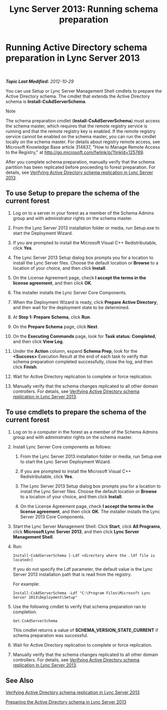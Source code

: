 ﻿---
title: 'Lync Server 2013: Running schema preparation'
TOCTitle: Running schema preparation
ms:assetid: 9d02bdb1-ff29-417a-bcce-b068b31207d8
ms:mtpsurl: https://technet.microsoft.com/en-us/library/Gg412729(v=OCS.15)
ms:contentKeyID: 48184911
ms.date: 07/23/2014
mtps_version: v=OCS.15
---

<div data-xmlns="http://www.w3.org/1999/xhtml">

<div class="topic" data-xmlns="http://www.w3.org/1999/xhtml" data-msxsl="urn:schemas-microsoft-com:xslt" data-cs="http://msdn.microsoft.com/en-us/">

<div data-asp="http://msdn2.microsoft.com/asp">

# Running Active Directory schema preparation in Lync Server 2013

</div>

<div id="mainSection">

<div id="mainBody">

<span> </span>

_**Topic Last Modified:** 2012-10-29_

You can use Setup or Lync Server Management Shell cmdlets to prepare the Active Directory schema. The cmdlet that extends the Active Directory schema is **Install-CsAdServerSchema**.

<div>


> [!NOTE]  
> The schema preparation cmdlet (<STRONG>Install-CsAdServerSchema</STRONG>) must access the schema master, which requires that the remote registry service is running and that the remote registry key is enabled. If the remote registry service cannot be enabled on the schema master, you can run the cmdlet locally on the schema master. For details about registry remote access, see Microsoft Knowledge Base article 314837, "How to Manage Remote Access to the Registry," at <A href="http://go.microsoft.com/fwlink/p/?linkid=125769">http://go.microsoft.com/fwlink/p/?linkId=125769</A>.



</div>

After you complete schema preparation, manually verify that the schema partition has been replicated before proceeding to forest preparation. For details, see [Verifying Active Directory schema replication in Lync Server 2013](lync-server-2013-verifying-schema-replication.md).

<div>

## To use Setup to prepare the schema of the current forest

1.  Log on to a server in your forest as a member of the Schema Admins group and with administrator rights on the schema master.

2.  From the Lync Server 2013 installation folder or media, run Setup.exe to start the Deployment Wizard.

3.  If you are prompted to install the Microsoft Visual C++ Redistributable, click **Yes**.

4.  The Lync Server 2013 Setup dialog box prompts you for a location to install the Lync Server files. Choose the default location or **Browse** to a location of your choice, and then click **Install**.

5.  On the License Agreement page, check **I accept the terms in the license agreement**, and then click **OK**.

6.  The installer installs the Lync Server Core Components.

7.  When the Deployment Wizard is ready, click **Prepare Active Directory**, and then wait for the deployment state to be determined.

8.  At **Step 1: Prepare Schema**, click **Run**.

9.  On the **Prepare Schema** page, click **Next**.

10. On the **Executing Commands** page, look for **Task status: Completed**, and then click **View Log**.

11. Under the **Action** column, expand **Schema Prep**, look for the **\<Success\>** Execution Result at the end of each task to verify that schema preparation completed successfully, close the log, and then click **Finish**.

12. Wait for Active Directory replication to complete or force replication.

13. Manually verify that the schema changes replicated to all other domain controllers. For details, see [Verifying Active Directory schema replication in Lync Server 2013](lync-server-2013-verifying-schema-replication.md).

</div>

<div>

## To use cmdlets to prepare the schema of the current forest

1.  Log on to a computer in the forest as a member of the Schema Admins group and with administrator rights on the schema master.

2.  Install Lync Server Core components as follows:
    
    1.  From the Lync Server 2013 installation folder or media, run Setup.exe to start the Lync Server Deployment Wizard.
    
    2.  If you are prompted to install the Microsoft Visual C++ Redistributable, click **Yes**.
    
    3.  The Lync Server 2013 Setup dialog box prompts you for a location to install the Lync Server files. Choose the default location or **Browse** to a location of your choice, and then click **Install**.
    
    4.  On the License Agreement page, check **I accept the terms in the license agreement**, and then click **OK**. The installer installs the Lync Server 2013 Core Components.

3.  Start the Lync Server Management Shell: Click **Start**, click **All Programs**, click **Microsoft Lync Server 2013**, and then click **Lync Server Management Shell**.

4.  Run:
    
        Install-CsAdServerSchema [-Ldf <directory where the .ldf file is located>] 
    
    If you do not specify the Ldf parameter, the default value is the Lync Server 2013 installation path that is read from the registry.
    
    For example:
    
        Install-CsAdServerSchema -Ldf "C:\Program Files\Microsoft Lync Server 2013\Deployment\Setup"

5.  Use the following cmdlet to verify that schema preparation ran to completion.
    
        Get-CsAdServerSchema 
    
    This cmdlet returns a value of **SCHEMA\_VERSION\_STATE\_CURRENT** if schema preparation was successful.

6.  Wait for Active Directory replication to complete or force replication.

7.  Manually verify that the schema changes replicated to all other domain controllers. For details, see [Verifying Active Directory schema replication in Lync Server 2013](lync-server-2013-verifying-schema-replication.md).

</div>

<div>

## See Also


[Verifying Active Directory schema replication in Lync Server 2013](lync-server-2013-verifying-schema-replication.md)  


[Preparing the Active Directory schema in Lync Server 2013](lync-server-2013-preparing-the-active-directory-schema.md)  
  

</div>

</div>

<span> </span>

</div>

</div>

</div>

